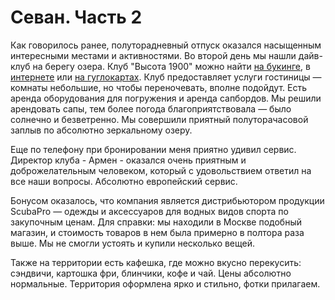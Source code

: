 # Севан. Часть 2

Как говорилось ранее, полуторaдневный отпуск оказался насыщенным интересными местами и активностями. Во второй день мы нашли дайв-клуб на берегу озера. Клуб "Высота 1900" можно найти [на букинге](https://www.booking.com/Share-eAKyW1W), в [интернете](https://diving.am/ru/dive-resort/) или [на гуглокартах](https://maps.app.goo.gl/R47hhhHg7mjxbVLy9). Клуб предоставляет услуги гостиницы — комнаты небольшие, но чтобы переночевать, вполне подойдут. Есть аренда оборудования для погружения и аренда сапбордов. Мы решили арендовать сапы, тем более погода благоприятствовала — было солнечно и безветренно. Мы совершили приятный полуторачасовой заплыв по абсолютно зеркальному озеру.

Еще по телефону при бронировании меня приятно удивил сервис. Директор клуба - Армен - оказался очень приятным и доброжелательным человеком, который с удовольствием ответил на все наши вопросы. Абсолютно европейский сервис.

Бонусом оказалось, что компания является дистрибьютором продукции ScubaPro — одежды и аксессуаров для водных видов спорта по закупочным ценам. Для справки: мы находили в Москве подобный магазин, и стоимость товаров в нем была примерно в полтора раза выше. Мы не смогли устоять и купили несколько вещей.

Также на территории есть кафешка, где можно вкусно перекусить: сэндвичи, картошка фри, блинчики, кофе и чай. Цены абсолютно нормальные. Территория оформлена ярко и стильно, фотки прилагаем.
